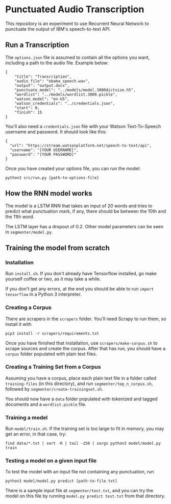 # Punctuated Audio Transcription

This repository is an experiment to use Recurrent Neural Network to punctuate the output of IBM's speech-to-text API.

## Run a Transcription

The `options.json` file is assumed to contain all the options you want, including a path to the audio file. Example below:

```
{
	"title": "Transcription",
	"audio_file": "obama_speech.wav",
	"output": "output.docx",
	"punctuate_model": "../models/model.3000dictsize.h5",
	"wordlist": "../models/wordlist.3000.pickle",
	"watson_model": "en-US",
	"watson_credentials": "../credentials.json",
	"start": 0,
	"finish": 15
}
```


You'll also need a `credentials.json` file with your Watson Text-To-Speech username and password. It should look like this:
```
{
  "url": "https://stream.watsonplatform.net/speech-to-text/api",
  "username": "[YOUR USERNAME]",
  "password": "[YOUR PASSWORD]"
}

```

Once you have created your options file, you can run the model:

```
python3 src/run.py [path-to-options-file]
```

## How the RNN model works

The model is a LSTM RNN that takes an input of 20 words and tries to predict what punctuation mark, if any, there should be between the 10th and the 11th word.

The LSTM layer has a dropout of 0.2. Other model parameters can be seen in `segmenter/model.py`.

## Training the model from scratch

### Installation

Run `install.sh`. If you don't already have Tensorflow installed, go make yourself coffee or two, as it may take a while.

If you don't get any errors, at the end you should be able to run `import tensorflow` in a Python 3 interpreter.

### Creating a Corpus

There are scrapers in the `scrapers` folder. You'll need Scrapy to run them, so install it with 
```
pip3 install -r scrapers/requirements.txt
```

Once you have finished that installation, use `scrapers/make-corpus.sh` to scrape sources and create the corpus. After that has run, you should have a `corpus` folder populated with plain text files.

### Creating a Training Set from a Corpus
Assuming you have a corpus, place each plain text file in a folder called `training-files` (in this directory), and run `segmenter/top_n_corpus.sh`, followed by `segmenter/create-trainingset.sh`.

You should now have a `data` folder populated with tokenized and tagged documents and a `wordlist.pickle` file.

### Training a model

Run `model/train.sh`. If the training set is too large to fit in memory, you may get an error, in that case, try:

```
find data/*.txt | sort -R | tail -250 | xargs python3 model/model.py train
```

### Testing a model on a given input file

To test the model with an input file not containing any punctuation, run
```
python3 model/model.py predict [path-to-file.txt]
```

There is a sample input file at `segmenter/test.txt`, and you can try the model on this file by running `model.py predict test.txt` from that directory.